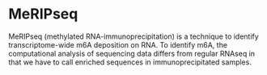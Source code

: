 # MeRIPseq

MeRIPseq (methylated RNA-immunoprecipitation) is a technique to identify transcriptome-wide m6A deposition on RNA. To identify m6A, the computational analysis of sequencing data differs from regular RNAseq in that we have to call enriched sequences in immunoprecipitated samples.
